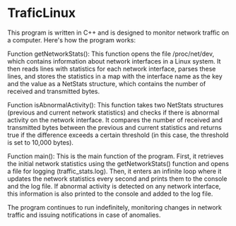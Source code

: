# TraficLinux

This program is written in C++ and is designed to monitor network traffic on a computer. Here's how the program works:

Function getNetworkStats(): This function opens the file /proc/net/dev, which contains information about network interfaces in a Linux system. It then reads lines with statistics for each network interface, parses these lines, and stores the statistics in a map with the interface name as the key and the value as a NetStats structure, which contains the number of received and transmitted bytes.

Function isAbnormalActivity(): This function takes two NetStats structures (previous and current network statistics) and checks if there is abnormal activity on the network interface. It compares the number of received and transmitted bytes between the previous and current statistics and returns true if the difference exceeds a certain threshold (in this case, the threshold is set to 10,000 bytes).

Function main(): This is the main function of the program. First, it retrieves the initial network statistics using the getNetworkStats() function and opens a file for logging (traffic_stats.log). Then, it enters an infinite loop where it updates the network statistics every second and prints them to the console and the log file. If abnormal activity is detected on any network interface, this information is also printed to the console and added to the log file.

The program continues to run indefinitely, monitoring changes in network traffic and issuing notifications in case of anomalies.






